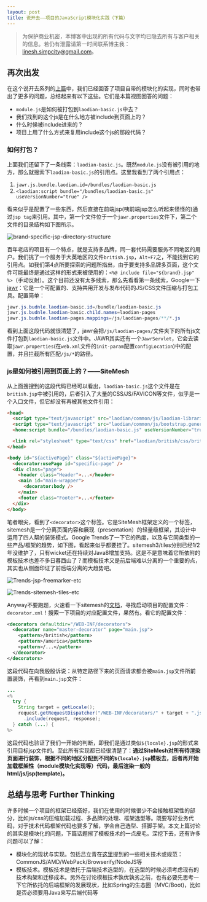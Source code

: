 ```yaml
---
layout: post
title: 说开去——项目的JavaScript模块化实践（下篇）
---
```


> 为保护商业机密，本博客中出现的所有代码与文字均已隐去所有与客户相关的信息。若仍有泄露请第一时间联系博主我：linesh.simpcity@gmail.com。

## 再次出发

在这个说开去系列的[上篇](#/posts/2016-03-17-a-module-require-confusion)中，我们已经回答了项目自带的模块化的实现，同时也带出了更多的问题，总结起来有以下这些。它们是本篇视图回答的问题：

* `module.js`是如何被打包到`laodian-basic.js`中去？
* 我们找到的这个js是在什么地方被include到页面上的？
* 什么时候被include进来的？
* 项目上用了什么方式来复用include这个js的那段代码？

### 如何打包？
上面我们还留下了一条线索：`laodian-basic.js`。既然`module.js`没有被引用的地方，那么就搜索下`laodian-basic.js`的引用点。这里我看到了两个引用点：

1. ```jawr.js.bundle.laodian.id=/bundles/laodian-basic.js```
2. ```<laodian:script bundle="/bundles/laodian-basic.js" useVersionNumber="true" />```

看来似乎是配置了一些东西，然后直接在前端jsp(咦前端jsp怎么听起来怪怪的)通过`jsp tag`来引用。其中，第一个文件位于一个`jawr.properties`文件下，第二个文件的目录结构如下图所示。

![brand-specific-jsp-directory-structure](http://7xqu8w.com1.z0.glb.clouddn.com/a82b64e24b984d2a92c0c39397481825.png)

百年老店的项目有一个特点，就是支持多品牌，同一套代码需要服务不同地区的用户。我们挑了一个服务于大英地区的文件`british.jsp`，`Alt+F7`之，不能找到它的引用点。如我们第4点所要探索的问题所指出，由于要支持多品牌多页面，这个文件可能最终是通过这样的形式来被使用的：`<%@ include file="${brand}.jsp" %>`（手动反射）。这个目前还没有太多线索，那么先看看第一条线索，Google一下[jawr](https://jawr.java.net/index.html)：它是一个可配置的、支持共用开发与发布代码的JS/CSS文件压缩与打包工具。配置简单：

```java
jawr.js.budnle.laodian-basic.id=/bundle/laodian-basic.js
jawr.js.budnle.laodian-basic.child.names=laodian-pages
jawr.js.budnle.laodian-pages.mappings=/js/laodian-pages/**/*.js
```

看到上面这段代码就很清楚了，jawr会把`/js/laodian-pages/`文件夹下的所有js文件打包到`laodian-basic.js`文件中。JAWR其实还有一个`JawrServlet`，它会去读取`jawr.properties`(在`web.xml`文件的`init-param`配置`configLocation`)中的配置，并且拦截所有匹配`/js/*`的路径。


### js是如何被引用到页面上的？——SiteMesh
从上面搜搜到的这段代码已经可以看出，`laodian-basic.js`这个文件是在`british.jsp`中被引用的，后者引入了大量的CSS/JS/FAVICON等文件，似乎是一个入口文件，但它却没有再被其他文件引用：

```html
<head>
  <script type="text/javascript" src="laodian/common/js/laodian-libraries.generated.js"></script>
  <script type="text/javascript" src="laodian/common/js/bootstrap.generated.js"></script>
  <home:script bundle="/bundles/laodian-basic.js" useVersionNumber="true" />

  <link rel="stylesheet" type="text/css" href="laodian/british/css/british-specific.less" />
</head>

<body id="${activePage}" class="${activePage}">
  <decorator:usePage id="specific-page" />
  <div class="page">
    <header class="Header">...</header>
    <main id="main-wrapper">
      <decorator:body />
    </main>
    <footer class="Footer">...</footer>
  </div>
</body>
```

笔者眼尖，看到了`<decorator>`这个标签。它是SiteMesh框架定义的一个标签，sitemesh是一个分离页面内容和展现（presentation）的轻量级框架，其设计中运用了四人帮的装饰模式。Google Trends了一下它的热度，以及与它同类型的一些产品/框架的趋势，如下图，看起来似乎都要挂了。sitemesh3/tiles分别已经1/2年没维护了，只有wicket还在持续对Java8增加支持。这是不是意味着它所依附的模板技术也差不多日暮西山了？而模板技术又是前后端难以分离的一个重要的点，其实也从侧面印证了前后端分离的大趋势吧。

![Trends-jsp-freemarker-etc](http://7xqu8w.com1.z0.glb.clouddn.com/f366e36a7e197a73e0b3cb46c563658d.png)

![Trends-sitemesh-tiles-etc](http://7xqu8w.com1.z0.glb.clouddn.com/0b4e597eb0f1fba6eefa6c0d774e0961.png)

Anyway不要跑题，火速看一下sitemesh的[文档](http://wiki.sitemesh.org/wiki/display/sitemesh/Setup+SiteMesh+in+5+Minutes+or+Less)，寻找启动项目的配置文件：`decorator.xml`！搜索一下项目的对应配置文件，果然有。看它的配置文件：

```xml
<decorators defaultdir="/WEB-INF/decorators">
  <decorator name="master-decorator" page="main.jsp">
    <pattern>/british</pattern>
    <pattern>/america</pattern>
    <pattern>/...</pattern>
  </decorator>
</decorators>
```

这段代码在向我殷殷诉说：从特定路径下来的页面请求都会被`main.jsp`文件所前置装饰，再看到`main.jsp`文件：

```java
...
<%
  try {
    String target = getLocale();
    request.getRequestDispatcher("/WEB-INF/decorators/" + target + ".jsp")
      .include(request, response);
  } catch (...) {
%>
```

这段代码也验证了我们一开始的判断，即我们是通过类似`${locale}.jsp`的形式来引用目标jsp文件的。至此所有实现都已经很清楚了：**通过SiteMesh对所有待渲染页面进行装饰，根据不同的地区分配到不同的`${locale}.jsp`模板去，后者再开始加载框架性（module模块化实现等）代码，最后渲染一般的html/js/jsp(template)。**

## 总结与思考 Further Thinking

许多时候一个项目的框架已经搭好，我们在使用的时候很少不会接触框架性的部分，比如js/css的压缩加载过程、多品牌的处理、框架选型等。既要写好业务代码，对于技术代码框架代码也要多了解，学会自己选型、搭脚手架。本文上篇讨论的其实是模块化的问题，下篇话题擦了模板技术的一点皮毛。深挖下去，还有许多问题可以了解：

* 模块化的现状与实现。包括吕立青在[这里](http://blog.jimmylv.info/2016-03-10-getting-webpack-done-and-js-module-history)提到的一些相关技术或规范：CommonJS/AMD/WebPack/Browserify/NodeJS等
* 模板技术。模板技术是依托于后端技术选型的，在选型的时候必须考虑现有的技术构架和迁移成本。另外在讨论模板技术孰优孰劣之前，也有必要先思考一下它所依托的后端框架的发展现状，比如Spring的生态圈（MVC/Boot)，比如是否必须要用Java来写后端代码等

